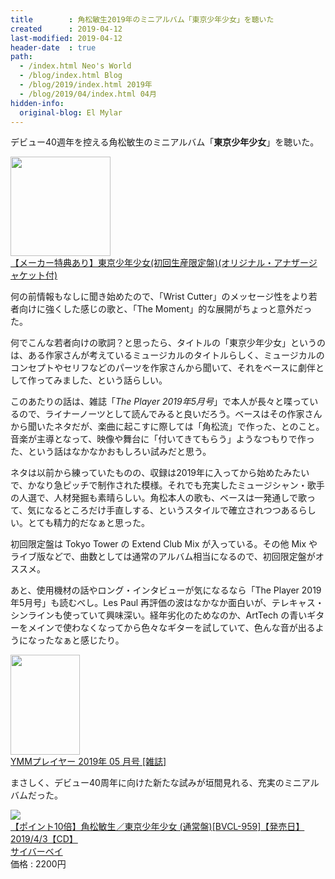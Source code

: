 ```yaml
---
title        : 角松敏生2019年のミニアルバム「東京少年少女」を聴いた
created      : 2019-04-12
last-modified: 2019-04-12
header-date  : true
path:
  - /index.html Neo's World
  - /blog/index.html Blog
  - /blog/2019/index.html 2019年
  - /blog/2019/04/index.html 04月
hidden-info:
  original-blog: El Mylar
---
```


デビュー40週年を控える角松敏生のミニアルバム「**東京少年少女**」を聴いた。

<div class="ad-amazon">
  <div class="ad-amazon-image">
    <a href="https://www.amazon.co.jp/dp/B07ND8DNR5?tag=neos21-22&amp;linkCode=osi&amp;th=1&amp;psc=1">
      <img src="https://m.media-amazon.com/images/I/41TBpZc9KBL._SL160_.jpg" width="160" height="159">
    </a>
  </div>
  <div class="ad-amazon-info">
    <div class="ad-amazon-title">
      <a href="https://www.amazon.co.jp/dp/B07ND8DNR5?tag=neos21-22&amp;linkCode=osi&amp;th=1&amp;psc=1">【メーカー特典あり】東京少年少女(初回生産限定盤)(オリジナル・アナザージャケット付)</a>
    </div>
  </div>
</div>

何の前情報もなしに聞き始めたので、「Wrist Cutter」のメッセージ性をより若者向けに強くした感じの歌と、「The Moment」的な展開がちょっと意外だった。

何でこんな若者向けの歌詞？と思ったら、タイトルの「東京少年少女」というのは、ある作家さんが考えているミュージカルのタイトルらしく、ミュージカルのコンセプトやセリフなどのパーツを作家さんから聞いて、それをベースに劇伴として作ってみました、という話らしい。

このあたりの話は、雑誌「*The Player 2019年5月号*」で本人が長々と喋っているので、ライナーノーツとして読んでみると良いだろう。ベースはその作家さんから聞いたネタだが、楽曲に起こすに際しては「角松流」で作った、とのこと。音楽が主導となって、映像や舞台に「付いてきてもらう」ようなつもりで作った、という話はなかなかおもしろい試みだと思う。

ネタは以前から練っていたものの、収録は2019年に入ってから始めたみたいで、かなり急ピッチで制作された模様。それでも充実したミュージシャン・歌手の人選で、人材発掘も素晴らしい。角松本人の歌も、ベースは一発通しで歌って、気になるところだけ手直しする、というスタイルで確立されつつあるらしい。とても精力的だなぁと思った。

初回限定盤は Tokyo Tower の Extend Club Mix が入っている。その他 Mix やライブ版などで、曲数としては通常のアルバム相当になるので、初回限定盤がオススメ。

あと、使用機材の話やロング・インタビューが気になるなら「The Player 2019年5月号」も読むべし。Les Paul 再評価の波はなかなか面白いが、テレキャス・シンラインも使っていて興味深い。経年劣化のためなのか、ArtTech の青いギターをメインで使わなくなってから色々なギターを試していて、色んな音が出るようになったなぁと感じたり。

<div class="ad-amazon">
  <div class="ad-amazon-image">
    <a href="https://www.amazon.co.jp/dp/B07PRZJCMT?tag=neos21-22&amp;linkCode=osi&amp;th=1&amp;psc=1">
      <img src="https://m.media-amazon.com/images/I/51PKB2aXXLL._SL160_.jpg" width="111" height="160">
    </a>
  </div>
  <div class="ad-amazon-info">
    <div class="ad-amazon-title">
      <a href="https://www.amazon.co.jp/dp/B07PRZJCMT?tag=neos21-22&amp;linkCode=osi&amp;th=1&amp;psc=1">YMMプレイヤー 2019年 05 月号 [雑誌]</a>
    </div>
  </div>
</div>

まさしく、デビュー40周年に向けた新たな試みが垣間見れる、充実のミニアルバムだった。

<div class="ad-rakuten">
  <div class="ad-rakuten-image">
    <a href="https://hb.afl.rakuten.co.jp/hgc/g00r9o12.waxyc5a4.g00r9o12.waxydded/?pc=https%3A%2F%2Fitem.rakuten.co.jp%2Fcyberbay%2Fbvcl-959%2F&amp;m=http%3A%2F%2Fm.rakuten.co.jp%2Fcyberbay%2Fi%2F11516795%2F">
      <img src="https://thumbnail.image.rakuten.co.jp/@0_mall/cyberbay/cabinet/190319/p1_g2935370w.jpg?_ex=128x128">
    </a>
  </div>
  <div class="ad-rakuten-info">
    <div class="ad-rakuten-title">
      <a href="https://hb.afl.rakuten.co.jp/hgc/g00r9o12.waxyc5a4.g00r9o12.waxydded/?pc=https%3A%2F%2Fitem.rakuten.co.jp%2Fcyberbay%2Fbvcl-959%2F&amp;m=http%3A%2F%2Fm.rakuten.co.jp%2Fcyberbay%2Fi%2F11516795%2F">【ポイント10倍】角松敏生／東京少年少女 (通常盤)[BVCL-959]【発売日】2019/4/3【CD】</a>
    </div>
    <div class="ad-rakuten-shop">
      <a href="https://hb.afl.rakuten.co.jp/hgc/g00r9o12.waxyc5a4.g00r9o12.waxydded/?pc=https%3A%2F%2Fwww.rakuten.co.jp%2Fcyberbay%2F&amp;m=http%3A%2F%2Fm.rakuten.co.jp%2Fcyberbay%2F">サイバーベイ</a>
    </div>
    <div class="ad-rakuten-price">価格 : 2200円</div>
  </div>
</div>
